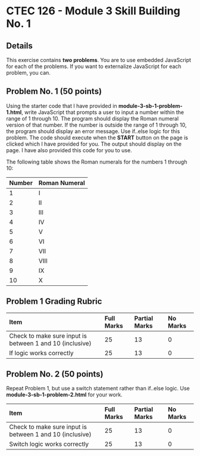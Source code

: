# CTEC 126 - Module 3 Skill Building No. 1

## Details

This exercise contains **two problems**. You are to use embedded JavaScript for each of the problems. If you want to externalize JavaScript for each problem, you can.

## Problem No. 1 (50 points)

Using the starter code that I have provided in **module-3-sb-1-problem-1.html**, write JavaScript that prompts a user to input a number within the range of 1 through 10. The program should display the Roman numeral version of that number. If the number is outside the range of 1 through 10, the program should display an error message. Use if..else logic for this problem. The code should execute when the **START** button on the page is clicked which I have provided for you. The output should display on the page. I have also provided this code for you to use.

The following table shows the Roman numerals for the numbers 1 through 10:

| Number | Roman Numeral |
| :----- | :------------ |
| 1      | I             |
| 2      | II            |
| 3      | III           |
| 4      | IV            |
| 5      | V             |
| 6      | VI            |
| 7      | VII           |
| 8      | VIII          |
| 9      | IX            |
| 10     | X             |

## Problem 1 Grading Rubric

| Item                                                     | Full Marks | Partial Marks | No Marks |
| :------------------------------------------------------- | :--------- | :------------ | :------- |
| Check to make sure input is between 1 and 10 (inclusive) | 25         | 13            | 0        |
| If logic works correctly                                 | 25         | 13            | 0        |

## Problem No. 2 (50 points)

Repeat Problem 1, but use a switch statement rather than if..else logic. Use **module-3-sb-1-problem-2.html** for your work.

| Item                                                     | Full Marks | Partial Marks | No Marks |
| :------------------------------------------------------- | :--------- | :------------ | :------- |
| Check to make sure input is between 1 and 10 (inclusive) | 25         | 13            | 0        |
| Switch logic works correctly                             | 25         | 13            | 0        |